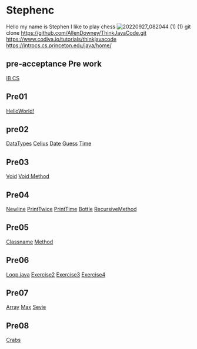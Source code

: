 # Stephenc
Hello my name is Stephen 
I like to play chess
![20220927_082044 (1) (1)](https://github.com/Stephenc80/StephenC/assets/145131056/33823f2a-7832-4035-9f3e-42557c0e550e)
git clone https://github.com/AllenDowney/ThinkJavaCode.git
https://www.codiva.io/tutorials/thinkjavacode
https://introcs.cs.princeton.edu/java/home/

## pre-acceptance Pre work 
[IB CS](https://github.com/hunter-teacher-cert/pre-acceptance-prework#java-resources)
## Pre01 
[HelloWorld!](https://replit.com/@StephenChen20/Stephen-chen-Prework-IB-CS#Pre01/Hello.java)
## pre02
[DataTypes](https://replit.com/@StephenChen20/Stephen-chen-Prework-IB-CS#data-types/DataTypes.java)
[Celius](https://replit.com/@StephenChen20/Stephen-chen-Prework-IB-CS#Pre02/Celius.java)
[Date](https://replit.com/@StephenChen20/Stephen-chen-Prework-IB-CS#Pre02/Date.java)
[Guess](https://replit.com/@StephenChen20/Stephen-chen-Prework-IB-CS#Pre02/Guess.java)
[Time](https://replit.com/@StephenChen20/Stephen-chen-Prework-IB-CS#Pre02/Time.java)
## Pre03
[Void](https://replit.com/@StephenChen20/Stephen-chen-Prework-IB-CS#Pre03/Void.java)
[Void Method](https://replit.com/@StephenChen20/Stephen-chen-Prework-IB-CS#Pre03/VoidMethod.java)
## Pre04
[Newline](https://replit.com/@StephenChen20/Stephen-chen-Prework-IB-CS#Pre04/NewLine.java)
[PrintTwice](https://replit.com/@StephenChen20/Stephen-chen-Prework-IB-CS#Pre04/PrintTwice.java)
[PrintTime](https://replit.com/@StephenChen20/Stephen-chen-Prework-IB-CS#Pre04/PrintTime.java)
[Bottle](https://replit.com/@StephenChen20/Stephen-chen-Prework-IB-CS#Pre04/Bottle.java)
[RecursiveMethod](https://replit.com/@StephenChen20/Stephen-chen-Prework-IB-CS#Pre04/RecursiveMethods.java)
## Pre05
[Classname](https://replit.com/@StephenChen20/Stephen-chen-Prework-IB-CS#Pre05/Classname.java)
[Method](https://replit.com/@StephenChen20/Stephen-chen-Prework-IB-CS#Pre05/Method.java)
## Pre06
[Loop.java](https://replit.com/@StephenChen20/Stephen-chen-Prework-IB-CS#Pre06/Loops.java)
[Exercise2](https://replit.com/@StephenChen20/Stephen-chen-Prework-IB-CS#Pre06/Exercise2.java)
[Exercise3](https://replit.com/@StephenChen20/Stephen-chen-Prework-IB-CS#Pre06/Exercise3.java)
[Exercise4](https://replit.com/@StephenChen20/Stephen-chen-Prework-IB-CS#Pre06/Exercise4.java)
## Pre07
[Array](https://replit.com/@StephenChen20/Stephen-chen-Prework-IB-CS#Pre07/Array.java)
[Max](https://replit.com/@StephenChen20/Stephen-chen-Prework-IB-CS#Pre07/Max.java)
[Sevie](https://replit.com/@StephenChen20/Stephen-chen-Prework-IB-CS#Pre07/Sevie.java)
## Pre08
[Crabs](https://replit.com/@StephenChen20/Stephen-chen-Prework-IB-CS#Pre08/Crabs.java)
